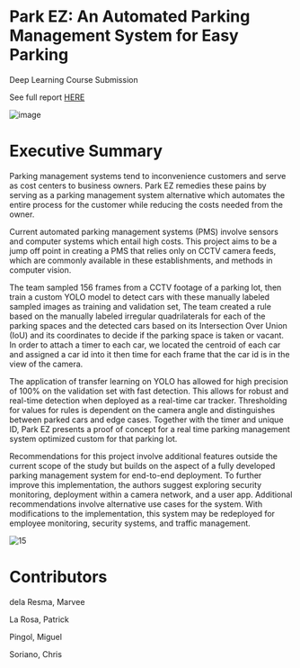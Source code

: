 # Park EZ: An Automated Parking Management System for Easy Parking

Deep Learning Course Submission

See full report [HERE](https://github.com/mbdelaresma/automated-parking-management-computer-vision/blob/main/Technical_Report.ipynb)

![image](https://user-images.githubusercontent.com/71246479/188299598-ab431713-b792-4fc4-9d1c-86babd4819db.png)

# Executive Summary

Parking management systems tend to inconvenience customers and serve as cost centers to business owners. Park EZ remedies these pains by serving as a parking management system alternative which automates the entire process for the customer while reducing the costs needed from the owner.

Current automated parking management systems (PMS) involve sensors and computer systems which entail high costs. This project aims to be a jump off point in creating a PMS that relies only on CCTV camera feeds, which are commonly available in these establishments, and methods in computer vision.

The team sampled 156 frames from a CCTV footage of a parking lot, then train a custom YOLO model to detect cars with these manually labeled sampled images as training and validation set, The team created a rule based on the manually labeled irregular quadrilaterals for each of the parking spaces and the detected cars based on its Intersection Over Union (IoU) and its coordinates to decide if the parking space is taken or vacant. In order to attach a timer to each car, we located the centroid of each car and assigned a car id into it then time for each frame that the car id is in the view of the camera.

The application of transfer learning on YOLO has allowed for high precision of 100% on the validation set with fast detection. This allows for robust and real-time detection when deployed as a real-time car tracker. Thresholding for values for rules is dependent on the camera angle and distinguishes between parked cars and edge cases. Together with the timer and unique ID, Park EZ presents a proof of concept for a real time parking management system optimized custom for that parking lot.

Recommendations for this project involve additional features outside the current scope of the study but builds on the aspect of a fully developed parking management system for end-to-end deployment. To further improve this implementation, the authors suggest exploring security monitoring, deployment within a camera network, and a user app. Additional recommendations involve alternative use cases for the system. With modifications to the implementation, this system may be redeployed for employee monitoring, security systems, and traffic management.

![15](https://user-images.githubusercontent.com/71246479/188299646-ef5dbafc-1022-4c87-b3bc-b5f7bbde249f.png)

# Contributors

dela Resma, Marvee

La Rosa, Patrick

Pingol, Miguel

Soriano, Chris

